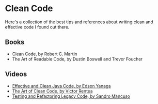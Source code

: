 # Clean Code

Here's a collection of the best tips and references about writing clean and effective code I found out there.

## Books

- Clean Code, by Robert C. Martin
- The Art of Readable Code, by Dustin Boswell and Trevor Foucher

## Videos

- [Effective and Clean Java Code, by Edson Yanaga](https://www.youtube.com/watch?v=03Mke-WMahQ)
- [The Art of Clean Code, by Victor Rentea](https://www.youtube.com/watch?v=AeWbJ5LIFNg)
- [Testing and Refactoring Legacy Code, by Sandro Mancuso](https://www.youtube.com/watch?v=_NnElPO5BU0)
